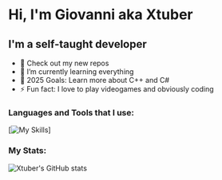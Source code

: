 # Hi, I'm Giovanni aka Xtuber

## I'm a self-taught developer
- 🔭 Check out my new repos
- 🌱 I’m currently learning everything
- 🥅 2025 Goals: Learn more about C++ and C#
- ⚡ Fun fact: I love to play videogames and obviously coding

### Languages and Tools that I use:
[![My Skills](https://skillicons.dev/icons?i=html,css,python,cs,cpp,visualstudio,vscode,unity,pr,ae&theme=dark)]

### My Stats:
![Xtuber's GitHub stats](https://github-readme-stats.vercel.app/api?username=Xtuber14&show_icons=true&theme=dark)
